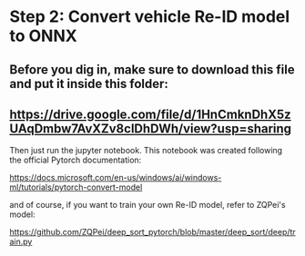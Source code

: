 # Step 2: Convert vehicle Re-ID model to ONNX

## Before you dig in, make sure to download this file and put it inside this folder:

## https://drive.google.com/file/d/1HnCmknDhX5zUAqDmbw7AvXZv8clDhDWh/view?usp=sharing



Then just run the jupyter notebook. This notebook was created following the official Pytorch documentation: 

https://docs.microsoft.com/en-us/windows/ai/windows-ml/tutorials/pytorch-convert-model

and of course, if you want to train your own Re-ID model, refer to ZQPei's model:

https://github.com/ZQPei/deep_sort_pytorch/blob/master/deep_sort/deep/train.py

